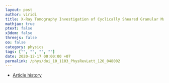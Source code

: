 ```yaml
---
layout: post
author: viridi
title: X-Ray Tomography Investigation of Cyclically Sheared Granular Materials
mathjax: true
ptext: false
x3dom: false
threejs: false
oo: false
category: physics
tags: ["", "", "", ""]
date: 2020-12-17 00:00:00 +07
permalink: /phys/doi_10_1103_PhysRevLett_126_048002
---
```


+ [Article history](https://github.com/su3ndo-lab/su3ndo-lab.github.io/refs/commits/master/_posts/phys/2021-02-04-doi_10.1103_PhysRevLett.126.048002.md)
